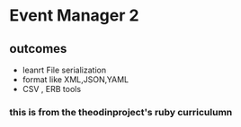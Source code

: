# Event Manager 2

## outcomes
- leanrt File serialization
- format like XML,JSON,YAML
- CSV , ERB tools

### this is from the theodinproject's ruby curriculumn
